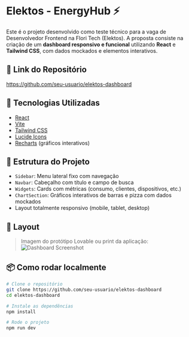 # Elektos - EnergyHub ⚡

Este é o projeto desenvolvido como teste técnico para a vaga de Desenvolvedor Frontend na Flori Tech (Elektos). A proposta consiste na criação de um **dashboard responsivo e funcional** utilizando **React** e **Tailwind CSS**, com dados mockados e elementos interativos.

## 🔗 Link do Repositório

https://github.com/seu-usuario/elektos-dashboard

## 🚀 Tecnologias Utilizadas

- [React](https://reactjs.org/)
- [Vite](https://vitejs.dev/)
- [Tailwind CSS](https://tailwindcss.com/)
- [Lucide Icons](https://lucide.dev/)
- [Recharts](https://recharts.org/) (gráficos interativos)

## 🧱 Estrutura do Projeto

- `Sidebar`: Menu lateral fixo com navegação
- `Navbar`: Cabeçalho com título e campo de busca
- `Widgets`: Cards com métricas (consumo, clientes, dispositivos, etc.)
- `ChartSection`: Gráficos interativos de barras e pizza com dados mockados
- Layout totalmente responsivo (mobile, tablet, desktop)

## 📸 Layout

> Imagem do protótipo Lovable ou print da aplicação:
> ![Dashboard Screenshot](./src/assets/screenshot.png)

## 📦 Como rodar localmente

```bash
# Clone o repositório
git clone https://github.com/seu-usuario/elektos-dashboard
cd elektos-dashboard

# Instale as dependências
npm install

# Rode o projeto
npm run dev
